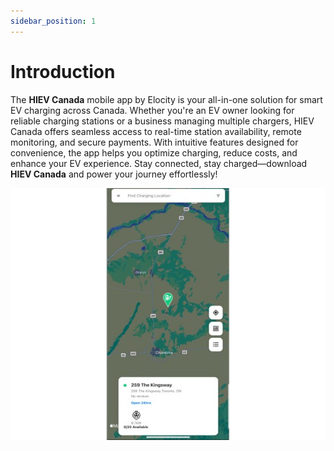 ```yaml
---
sidebar_position: 1
---
```

# Introduction

The **HIEV Canada** mobile app by Elocity is your all-in-one solution for smart EV charging across Canada. Whether you're an EV owner looking for reliable charging stations or a business managing multiple chargers, HIEV Canada offers seamless access to real-time station availability, remote monitoring, and secure payments. With intuitive features designed for convenience, the app helps you optimize charging, reduce costs, and enhance your EV experience. Stay connected, stay charged—download **HIEV Canada** and power your journey effortlessly!

![App](img/IMG_7071.png)